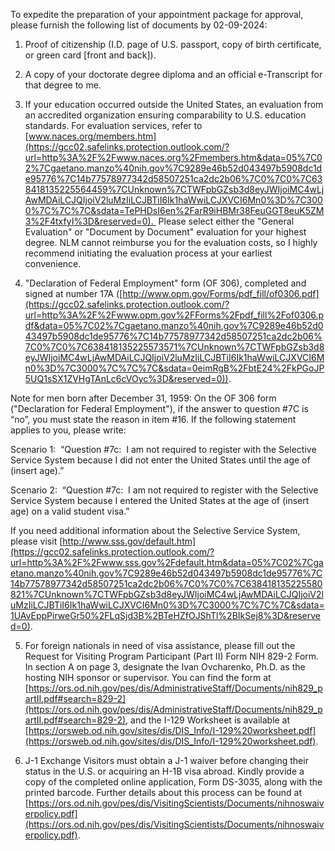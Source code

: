 
To expedite the preparation of your appointment package for approval, please furnish the following list of documents by 02-09-2024:

1. Proof of citizenship (I.D. page of U.S. passport, copy of birth certificate, or green card [front and back]).

2. A copy of your doctorate degree diploma and an official e-Transcript for that degree to me.

3. If your education occurred outside the United States, an evaluation from an accredited organization ensuring comparability to U.S. education standards. For evaluation services, refer to [www.naces.org/members.htm](https://gcc02.safelinks.protection.outlook.com/?url=http%3A%2F%2Fwww.naces.org%2Fmembers.htm&data=05%7C02%7Cgaetano.manzo%40nih.gov%7C9289e46b52d043497b5908dc1de95776%7C14b77578977342d58507251ca2dc2b06%7C0%7C0%7C638418135225564459%7CUnknown%7CTWFpbGZsb3d8eyJWIjoiMC4wLjAwMDAiLCJQIjoiV2luMzIiLCJBTiI6Ik1haWwiLCJXVCI6Mn0%3D%7C3000%7C%7C%7C&sdata=TePHDsI6en%2FarR9iHBMr38FeuGGT8euK5ZM3%2F4txfyI%3D&reserved=0).  Please select either the "General Evaluation" or "Document by Document" evaluation for your highest degree. NLM cannot reimburse you for the evaluation costs, so I highly recommend initiating the evaluation process at your earliest convenience.

4. "Declaration of Federal Employment" form (OF 306), completed and signed at number 17A ([http://www.opm.gov/Forms/pdf_fill/of0306.pdf](https://gcc02.safelinks.protection.outlook.com/?url=http%3A%2F%2Fwww.opm.gov%2FForms%2Fpdf_fill%2Fof0306.pdf&data=05%7C02%7Cgaetano.manzo%40nih.gov%7C9289e46b52d043497b5908dc1de95776%7C14b77578977342d58507251ca2dc2b06%7C0%7C0%7C638418135225573571%7CUnknown%7CTWFpbGZsb3d8eyJWIjoiMC4wLjAwMDAiLCJQIjoiV2luMzIiLCJBTiI6Ik1haWwiLCJXVCI6Mn0%3D%7C3000%7C%7C%7C&sdata=0eimRgB%2FbtE24%2FkPGoJP5UQ1sSX1ZVHgTAnLc6cVOyc%3D&reserved=0)).

Note for men born after December 31, 1959: On the OF 306 form ("Declaration for Federal Employment"), if the answer to question #7C is “no”, you must state the reason in item #16. If the following statement applies to you, please write:

Scenario 1:  “Question #7c:  I am not required to register with the Selective Service System because I did not enter the United States until the age of (insert age).”

Scenario 2:  “Question #7c:  I am not required to register with the Selective Service System because I entered the United States at the age of (insert age) on a valid student visa.”

If you need additional information about the Selective Service System, please visit [http://www.sss.gov/default.htm](https://gcc02.safelinks.protection.outlook.com/?url=http%3A%2F%2Fwww.sss.gov%2Fdefault.htm&data=05%7C02%7Cgaetano.manzo%40nih.gov%7C9289e46b52d043497b5908dc1de95776%7C14b77578977342d58507251ca2dc2b06%7C0%7C0%7C638418135225580821%7CUnknown%7CTWFpbGZsb3d8eyJWIjoiMC4wLjAwMDAiLCJQIjoiV2luMzIiLCJBTiI6Ik1haWwiLCJXVCI6Mn0%3D%7C3000%7C%7C%7C&sdata=1UAvEppPirweGr50%2FLqSjd3B%2BTeHZfOJShTl%2BIkSej8%3D&reserved=0).

5. For foreign nationals in need of visa assistance, please fill out the Request for Visiting Program Participant (Part II) Form NIH 829-2 Form. In section A on page 3, designate the Ivan Ovcharenko, Ph.D. as the hosting NIH sponsor or supervisor. You can find the form at [https://ors.od.nih.gov/pes/dis/AdministrativeStaff/Documents/nih829_partII.pdf#search=829-2](https://ors.od.nih.gov/pes/dis/AdministrativeStaff/Documents/nih829_partII.pdf#search=829-2), and the I-129 Worksheet is available at [https://orsweb.od.nih.gov/sites/dis/DIS_Info/I-129%20worksheet.pdf](https://orsweb.od.nih.gov/sites/dis/DIS_Info/I-129%20worksheet.pdf).

6. J-1 Exchange Visitors must obtain a J-1 waiver before changing their status in the U.S. or acquiring an H-1B visa abroad. Kindly provide a copy of the completed online application, Form DS-3035, along with the printed barcode. Further details about this process can be found at [https://ors.od.nih.gov/pes/dis/VisitingScientists/Documents/nihnoswaiverpolicy.pdf](https://ors.od.nih.gov/pes/dis/VisitingScientists/Documents/nihnoswaiverpolicy.pdf).
